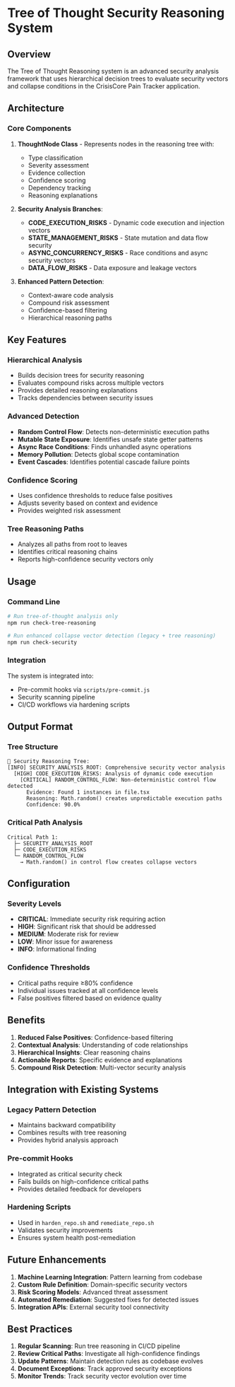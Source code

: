 # Tree of Thought Security Reasoning System

## Overview

The Tree of Thought Reasoning system is an advanced security analysis framework that uses hierarchical decision trees to evaluate security vectors and collapse conditions in the CrisisCore Pain Tracker application.

## Architecture

### Core Components

1. **ThoughtNode Class** - Represents nodes in the reasoning tree with:
   - Type classification
   - Severity assessment  
   - Evidence collection
   - Confidence scoring
   - Dependency tracking
   - Reasoning explanations

2. **Security Analysis Branches**:
   - **CODE_EXECUTION_RISKS** - Dynamic code execution and injection vectors
   - **STATE_MANAGEMENT_RISKS** - State mutation and data flow security
   - **ASYNC_CONCURRENCY_RISKS** - Race conditions and async security vectors  
   - **DATA_FLOW_RISKS** - Data exposure and leakage vectors

3. **Enhanced Pattern Detection**:
   - Context-aware code analysis
   - Compound risk assessment
   - Confidence-based filtering
   - Hierarchical reasoning paths

## Key Features

### Hierarchical Analysis
- Builds decision trees for security reasoning
- Evaluates compound risks across multiple vectors
- Provides detailed reasoning explanations
- Tracks dependencies between security issues

### Advanced Detection
- **Random Control Flow**: Detects non-deterministic execution paths
- **Mutable State Exposure**: Identifies unsafe state getter patterns
- **Async Race Conditions**: Finds unhandled async operations
- **Memory Pollution**: Detects global scope contamination
- **Event Cascades**: Identifies potential cascade failure points

### Confidence Scoring
- Uses confidence thresholds to reduce false positives
- Adjusts severity based on context and evidence
- Provides weighted risk assessment

### Tree Reasoning Paths
- Analyzes all paths from root to leaves
- Identifies critical reasoning chains
- Reports high-confidence security vectors only

## Usage

### Command Line
```bash
# Run tree-of-thought analysis only
npm run check-tree-reasoning

# Run enhanced collapse vector detection (legacy + tree reasoning)
npm run check-security
```

### Integration
The system is integrated into:
- Pre-commit hooks via `scripts/pre-commit.js`
- Security scanning pipeline
- CI/CD workflows via hardening scripts

## Output Format

### Tree Structure
```
🌳 Security Reasoning Tree:
[INFO] SECURITY_ANALYSIS_ROOT: Comprehensive security vector analysis
  [HIGH] CODE_EXECUTION_RISKS: Analysis of dynamic code execution
    [CRITICAL] RANDOM_CONTROL_FLOW: Non-deterministic control flow detected
      Evidence: Found 1 instances in file.tsx
      Reasoning: Math.random() creates unpredictable execution paths
      Confidence: 90.0%
```

### Critical Path Analysis
```
Critical Path 1:
  ├─ SECURITY_ANALYSIS_ROOT
  ├─ CODE_EXECUTION_RISKS  
  └─ RANDOM_CONTROL_FLOW
    → Math.random() in control flow creates collapse vectors
```

## Configuration

### Severity Levels
- **CRITICAL**: Immediate security risk requiring action
- **HIGH**: Significant risk that should be addressed
- **MEDIUM**: Moderate risk for review
- **LOW**: Minor issue for awareness
- **INFO**: Informational finding

### Confidence Thresholds
- Critical paths require ≥80% confidence
- Individual issues tracked at all confidence levels
- False positives filtered based on evidence quality

## Benefits

1. **Reduced False Positives**: Confidence-based filtering
2. **Contextual Analysis**: Understanding of code relationships
3. **Hierarchical Insights**: Clear reasoning chains
4. **Actionable Reports**: Specific evidence and explanations
5. **Compound Risk Detection**: Multi-vector security analysis

## Integration with Existing Systems

### Legacy Pattern Detection
- Maintains backward compatibility
- Combines results with tree reasoning
- Provides hybrid analysis approach

### Pre-commit Hooks
- Integrated as critical security check
- Fails builds on high-confidence critical paths
- Provides detailed feedback for developers

### Hardening Scripts
- Used in `harden_repo.sh` and `remediate_repo.sh`
- Validates security improvements
- Ensures system health post-remediation

## Future Enhancements

1. **Machine Learning Integration**: Pattern learning from codebase
2. **Custom Rule Definition**: Domain-specific security vectors  
3. **Risk Scoring Models**: Advanced threat assessment
4. **Automated Remediation**: Suggested fixes for detected issues
5. **Integration APIs**: External security tool connectivity

## Best Practices

1. **Regular Scanning**: Run tree reasoning in CI/CD pipeline
2. **Review Critical Paths**: Investigate all high-confidence findings
3. **Update Patterns**: Maintain detection rules as codebase evolves
4. **Document Exceptions**: Track approved security exceptions
5. **Monitor Trends**: Track security vector evolution over time